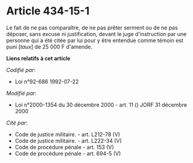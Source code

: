 # Article 434-15-1

Le fait de ne pas comparaître, de ne pas prêter serment ou de ne pas déposer, sans excuse ni justification, devant le juge
d'instruction par une personne qui a été citée par lui pour y être entendue comme témoin est puni [*taux*] de 25 000 F
d'amende.

**Liens relatifs à cet article**

_Codifié par_:

  - Loi n°92-686 1992-07-22

_Modifié par_:

  - Loi n°2000-1354 du 30 décembre 2000 - art. 11 () JORF 31 décembre 2000

_Cité par_:

  - Code de justice militaire. - art. L212-78 (V)
  - Code de justice militaire. - art. L222-34 (V)
  - Code de procédure pénale - art. 153 (V)
  - Code de procédure pénale - art. 694-5 (V)
